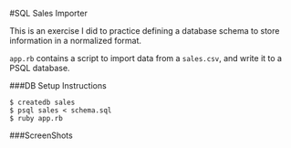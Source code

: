 #SQL Sales Importer

This is an exercise I did to practice defining a database schema to store information in a normalized format.

`app.rb` contains a script to import data from a `sales.csv`, and write it to a PSQL database.

###DB Setup Instructions

```no-highlight
$ createdb sales
$ psql sales < schema.sql
$ ruby app.rb
```

###ScreenShots
